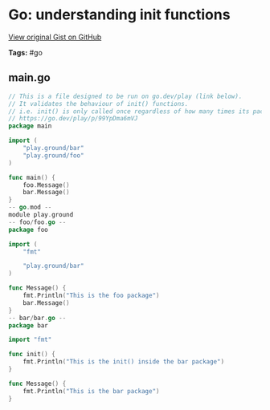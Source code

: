 # Go: understanding init functions 

[View original Gist on GitHub](https://gist.github.com/Integralist/4fcf0a313ffdbda99c59931b1142e8bb)

**Tags:** #go

## main.go

```go
// This is a file designed to be run on go.dev/play (link below).
// It validates the behaviour of init() functions.
// i.e. init() is only called once regardless of how many times its package is imported.
// https://go.dev/play/p/99YpDma6mVJ
package main

import (
	"play.ground/bar"
	"play.ground/foo"
)

func main() {
	foo.Message()
	bar.Message()
}
-- go.mod --
module play.ground
-- foo/foo.go --
package foo

import (
	"fmt"

	"play.ground/bar"
)

func Message() {
	fmt.Println("This is the foo package")
	bar.Message()
}
-- bar/bar.go --
package bar

import "fmt"

func init() {
	fmt.Println("This is the init() inside the bar package")
}

func Message() {
	fmt.Println("This is the bar package")
}
```

